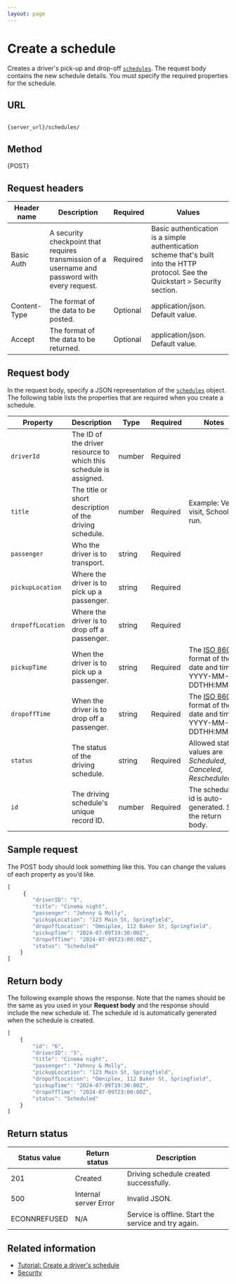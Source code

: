 ```yaml
---
layout: page
---
```


# Create a schedule

Creates a driver's pick-up and drop-off [`schedules`](../1-resources/schedules.md).
The request body contains the new schedule details.
You must specify the required properties for the schedule.

## URL

```shell

{server_url}/schedules/
```

## Method

{POST}

## Request headers

| Header name | Description | Required | Values |
| -------------- | ------ | ------------ |------------ |
| Basic Auth | A security checkpoint that requires transmission of a username and password with every request. | Required | Basic authentication is a simple authentication scheme that's built into the HTTP protocol. See the Quickstart > Security section.|
| Content-Type | The format of the data to be posted. | Optional | application/json. Default value.  |
| Accept | The format of the data to be returned. | Optional | application/json. Default value. |

## Request body

In the request body, specify a JSON representation of the [`schedules`](../1-resources/schedules.md) object. The following table lists the properties that are required when you create a schedule.

| Property | Description | Type | Required | Notes |
| -------------- | ------ | ------------ |------------ |------------ |
| `driverId` | The ID of the driver resource to which this schedule is assigned. | number | Required |  |
| `title` | The title or short description of the driving schedule. | number | Required | Example: Vet visit, School run. |
|`passenger` | Who the driver is to transport. | string | Required |  |
| `pickupLocation` | Where the driver is to pick up a passenger. | string | Required |  |
| `dropoffLocation` | Where the driver is to drop off a passenger. | string | Required |  |
| `pickupTime` | When the driver is to pick up a passenger. | string | Required | The [ISO 8601](https://en.wikipedia.org/wiki/ISO_8601) format of the date and time: YYYY-MM-DDTHH:MM:SS |
| `dropoffTime` | When the driver is to drop off a passenger. | string | Required | The [ISO 8601](https://en.wikipedia.org/wiki/ISO_8601) format of the date and time: YYYY-MM-DDTHH:MM:SS |
| `status` | The status of the driving schedule. | string | Required | Allowed status values are *Scheduled*, *Canceled*, *Rescheduled*. |
| `id` | The driving schedule's unique record ID. | number | Required | The schedule id is auto-generated. See the return body. |

## Sample request

The POST body should look something like this. You can change the values of each property as you’d like.

```js
[
     {
        "driverID": "5",
        "title": "Cinema night",
        "passenger": "Johnny & Molly",
        "pickupLocation": "123 Main St, Springfield",
        "dropoffLocation": "Omniplex, 112 Baker St, Springfield",
        "pickupTime": "2024-07-09T19:30:00Z",
        "dropoffTime": "2024-07-09T23:00:00Z",
        "status": "Scheduled"
    }
]
```

## Return body

The following example shows the response. Note that the names should be the same as you used in your **Request body** and the response should include the new schedule id. The schedule id is automatically generated when the schedule is created.

```js
[
    {
        "id": "6",
        "driverID": "5",
        "title": "Cinema night",
        "passenger": "Johnny & Molly",
        "pickupLocation": "123 Main St, Springfield",
        "dropoffLocation": "Omniplex, 112 Baker St, Springfield",
        "pickupTime": "2024-07-09T19:30:00Z",
        "dropoffTime": "2024-07-09T23:00:00Z",
        "status": "Scheduled"
    }
]
```

## Return status

| Status value | Return status | Description |
| ------------- | ----------- | ----------- |
| 201 | Created | Driving schedule created successfully. |
| 500 | Internal server Error | Invalid JSON. |
| ECONNREFUSED | N/A | Service is offline. Start the service and try again. |

## Related information

* [Tutorial: Create a driver's schedule](../../tutorials/2-how-to-create-a-driver-schedule.md)
* [Security](../../get-started/2-quickstart.md#security)

